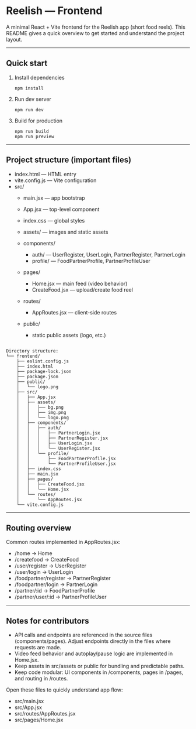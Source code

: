 # Reelish — Frontend

A minimal React + Vite frontend for the Reelish app (short food reels). This README gives a quick overview to get started and understand the project layout.

---

## Quick start

1. Install dependencies
   ```
   npm install
   ```

3. Run dev server
   ```
   npm run dev
   ```

5. Build for production
   ```
   npm run build
   npm run preview
   ```

---

## Project structure (important files)

- index.html — HTML entry
- vite.config.js — Vite configuration
- src/
  - main.jsx — app bootstrap
  - App.jsx — top-level component
  - index.css — global styles
  - assets/ — images and static assets
  - components/
    - auth/ — UserRegister, UserLogin, PartnerRegister, PartnerLogin
    - profile/ — FoodPartnerProfile, PartnerProfileUser
  - pages/
    - Home.jsx — main feed (video behavior)
    - CreateFood.jsx — upload/create food reel
  - routes/
    - AppRoutes.jsx — client-side routes

  - public/
    - static public assets (logo, etc.)

```

Directory structure:
└── frontend/
    ├── eslint.config.js
    ├── index.html
    ├── package-lock.json
    ├── package.json
    ├── public/
    │   └── logo.png
    ├── src/
    │   ├── App.jsx
    │   ├── assets/
    │   │   ├── bg.png
    │   │   ├── img.png
    │   │   └── logo.png
    │   ├── components/
    │   │   ├── auth/
    │   │   │   ├── PartnerLogin.jsx
    │   │   │   ├── PartnerRegister.jsx
    │   │   │   ├── UserLogin.jsx
    │   │   │   └── UserRegister.jsx
    │   │   └── profile/
    │   │       ├── FoodPartnerProfile.jsx
    │   │       └── PartnerProfileUser.jsx
    │   ├── index.css
    │   ├── main.jsx
    │   ├── pages/
    │   │   ├── CreateFood.jsx
    │   │   └── Home.jsx
    │   └── routes/
    │       └── AppRoutes.jsx
    └── vite.config.js

```

---

## Routing overview

Common routes implemented in AppRoutes.jsx:
- /home → Home
- /createfood → CreateFood
- /user/register → UserRegister
- /user/login → UserLogin
- /foodpartner/register → PartnerRegister
- /foodpartner/login → PartnerLogin
- /partner/:id → FoodPartnerProfile
- /partner/user/:id → PartnerProfileUser

---

## Notes for contributors

- API calls and endpoints are referenced in the source files (components/pages). Adjust endpoints directly in the files where requests are made.
- Video feed behavior and autoplay/pause logic are implemented in Home.jsx.
- Keep assets in src/assets or public for bundling and predictable paths.
- Keep code modular: UI components in /components, pages in /pages, and routing in /routes.

Open these files to quickly understand app flow:
- src/main.jsx
- src/App.jsx
- src/routes/AppRoutes.jsx
- src/pages/Home.jsx
